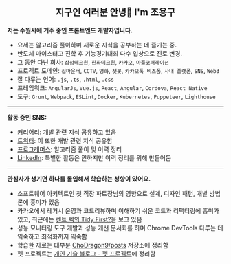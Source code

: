 <h2 align="center">지구인 여러분 안녕👋 I'm 조용구</h2>

**저는 수원시에 거주 중인 프론트엔드 개발자입니다.**
- 요세는 알고리즘 풀이하며 새로운 지식을 공부하는 데 즐기는 중.
- 반도체 마이스터고 진학 후 기능경기대회 다수 입상으로 진로 변경.
- 그 동안 다닌 회사: `삼성테크윈`, `한화테크윈`, `카카오`, `마플코퍼레이션`
- 프로젝트 도메인: `칩마운터`, `CCTV`, `영화`, `챗봇`, `카카오톡 비즈폼`, `사내 플랫폼`, `SNS`, `Web3`
- 잘 다루는 언어: `.js`, `.ts`, `.html`, `.css`
- 프레임워크: `AngularJs`, `Vue.js`, `React`, `Angular`, `Cordova`, `React Native`
- 도구: `Grunt`, `Webpack`, `ESLint`, `Docker`, `Kubernetes`, `Puppeteer`, `Lighthouse`

---
**활동 중인 SNS:**
- [커리어리](https://careerly.co.kr/profiles/617720): 개발 관련 지식 공유하고 있음
- [트위터](https://twitter.com/ChoDragon9): 이 또한 개발 관련 지식 공유함
- [프로그래머스](https://career.programmers.co.kr/pr/155864_8345): 알고리즘 풀이 및 이력 정리
- [LinkedIn](https://www.linkedin.com/in/yongku-cho): 특별한 활동은 안하지만 이력 정리를 위해 만들어둠

---
**관심사가 생기면 하나를 몰입해서 학습하는 성향이 있어요.**
- 소프트웨어 아키텍트인 첫 직장 파트장님의 영향으로 설계, 디자인 패턴, 개발 방법론에 흥미가 있음
- 카카오에서 레거시 운영과 코드리뷰하며 이해하기 쉬운 코드과 리팩터링에 흥미가 있고, 최근에는 [켄트 벡의 Tidy First?](https://www.yes24.com/Product/Goods/125921718)을 보고 있음
- 성능 모니터링 도구 개발과 성능 개선 문서화를 하며 Chrome DevTools 다루는 데 익숙하고 최적화까지 익숙함
- 학습한 자료는 대부분 [ChoDragon9/posts](https://github.com/ChoDragon9/posts/wiki) 저장소에 정리함
- 펫 프로젝트는 [개인 기술 블로그 - 펫 프로젝트](https://the-next-web-research-lab.github.io/fe-dev/pet-project.html)에 정리함
